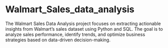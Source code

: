 # Walmart_Sales_data_analysis
The Walmart Sales Data Analysis project focuses on extracting actionable insights from Walmart’s sales dataset using Python and SQL. The goal is to analyze sales performance, identify trends, and optimize business strategies based on data-driven decision-making.
